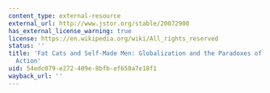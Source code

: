 ```yaml
---
content_type: external-resource
external_url: http://www.jstor.org/stable/20072900
has_external_license_warning: true
license: https://en.wikipedia.org/wiki/All_rights_reserved
status: ''
title: 'Fat Cats and Self-Made Men: Globalization and the Paradoxes of Collective
  Action'
uid: 54edc079-e272-409e-8bfb-ef650a7e18f1
wayback_url: ''
---
```

